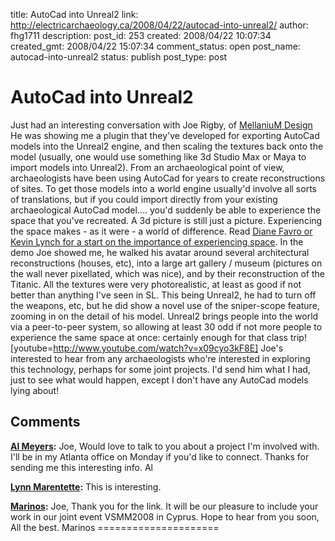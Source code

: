 title: AutoCad into Unreal2
link: http://electricarchaeology.ca/2008/04/22/autocad-into-unreal2/
author: fhg1711
description: 
post_id: 253
created: 2008/04/22 10:07:34
created_gmt: 2008/04/22 15:07:34
comment_status: open
post_name: autocad-into-unreal2
status: publish
post_type: post

# AutoCad into Unreal2

Just had an interesting conversation with Joe Rigby, of [MellaniuM Design](http://www.mellanium.com/) He was showing me a plugin that they've developed for exporting AutoCad models into the Unreal2 engine, and then scaling the textures back onto the model (usually, one would use something like 3d Studio Max or Maya to import models into Unreal2). From an archaeological point of view, archaeologists have been using AutoCad for years to create reconstructions of sites. To get those models into a world engine usually'd involve all sorts of translations, but if you could import directly from your existing archaeological AutoCad model.... you'd suddenly be able to experience the space that you've recreated. A 3d picture is still just a picture. Experiencing the space makes - as it were - a world of difference. Read [Diane Favro or Kevin Lynch for a start on the importance of experiencing space](http://electricarchaeologist.wordpress.com/2007/07/20/reading-experiencing-space/). In the demo Joe showed me, he walked his avatar around several architectural reconstructions (houses, etc), into a large art gallery / museum (pictures on the wall never pixellated, which was nice), and by their reconstruction of the Titanic. All the textures were very photorealistic, at least as good if not better than anything I've seen in SL. This being Unreal2, he had to turn off the weapons, etc, but he did show a novel use of the sniper-scope feature, zooming in on the detail of his model. Unreal2 brings people into the world via a peer-to-peer system, so allowing at least 30 odd if not more people to experience the same space at once: certainly enough for that class trip! [youtube=http://www.youtube.com/watch?v=x09cyo3kF8E] Joe's interested to hear from any archaeologists who're interested in exploring this technology, perhaps for some joint projects. I'd send him what I had, just to see what would happen, except I don't have any AutoCad models lying about!

## Comments

**[Al Meyers](#905 "2008-04-25 12:44:10"):** Joe, Would love to talk to you about a project I'm involved with. I'll be in my Atlanta office on Monday if you'd like to connect. Thanks for sending me this interesting info. Al

**[Lynn Marentette](#986 "2008-05-25 18:56:24"):** This is interesting.

**[Marinos](#1077 "2008-06-29 17:25:13"):** Joe, Thank you for the link. It will be our pleasure to include your work in our joint event VSMM2008 in Cyprus. Hope to hear from you soon, All the best. Marinos =====================

